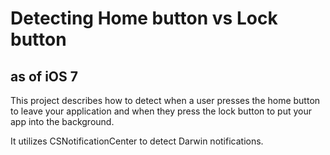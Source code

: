 # Detecting Home button vs Lock button
## as of iOS 7


This project describes how to detect when a user presses the home button to leave your application and when they press the lock button to put your app into the background.


It utilizes CSNotificationCenter to detect Darwin notifications.
